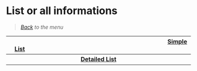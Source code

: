 # List or all informations


> *[Back](../games.md) to the menu*

| <img width="430" height="1">[Simple List](ps3_list.md)<img width="430" height="1"> | 
| :---: |
| <img width="430" height="1">**[Detailed List](ps3_info_games.md)**<img width="430" height="1"> |
